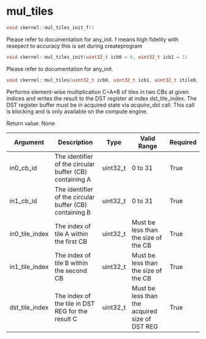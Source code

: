 # mul_tiles

```cpp
void ckernel::mul_tiles_init_f()
```

Please refer to documentation for any_init. f means high fidelity with resepect to accuracy this is set during createprogram 

```cpp
void ckernel::mul_tiles_init(uint32_t icb0 = 0, uint32_t icb1 = 1)
```

Please refer to documentation for any_init. 

```cpp
void ckernel::mul_tiles(uint32_t icb0, uint32_t icb1, uint32_t itile0, uint32_t itile1, uint32_t idst)
```

Performs element-wise multiplication C=A\*B of tiles in two CBs at given indices and writes the result to the DST register at index dst_tile_index. The DST register buffer must be in acquired state via *acquire_dst* call. This call is blocking and is only available on the compute engine.

Return value: None

| Argument       | Description                                             | Type      | Valid Range                                    | Required       |
|----------------|---------------------------------------------------------|-----------|------------------------------------------------|----------------|
| in0_cb_id      | The identifier of the circular buffer (CB) containing A | uint32_t  | 0 to 31                                        | True           |
| in1_cb_id      | The identifier of the circular buffer (CB) containing B | uint32_t  | 0 to 31                                        | True           |
| in0_tile_index | The index of tile A within the first CB                 | uint32_t  | Must be less than the size of the CB           | True           |
| in1_tile_index | The index of tile B within the second CB                | uint32_t  | Must be less than the size of the CB           | True           |
| dst_tile_index | The index of the tile in DST REG for the result C       | uint32_t  | Must be less than the acquired size of DST REG | True           |

